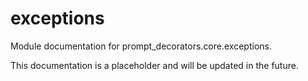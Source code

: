 # exceptions

Module documentation for prompt_decorators.core.exceptions.

This documentation is a placeholder and will be updated in the future.

